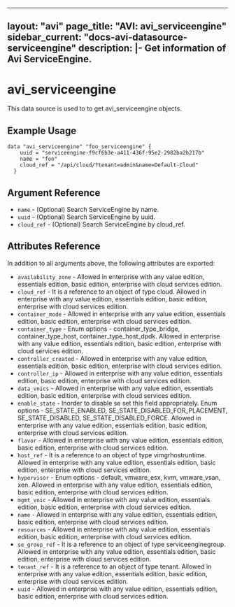 <!--
    Copyright 2021 VMware, Inc.
    SPDX-License-Identifier: Mozilla Public License 2.0
-->
---
layout: "avi"
page_title: "AVI: avi_serviceengine"
sidebar_current: "docs-avi-datasource-serviceengine"
description: |-
  Get information of Avi ServiceEngine.
---

# avi_serviceengine

This data source is used to to get avi_serviceengine objects.

## Example Usage

```hcl
data "avi_serviceengine" "foo_serviceengine" {
    uuid = "serviceengine-f9cf6b3e-a411-436f-95e2-2982ba2b217b"
    name = "foo"
    cloud_ref = "/api/cloud/?tenant=admin&name=Default-Cloud"
  }
```

## Argument Reference

* `name` - (Optional) Search ServiceEngine by name.
* `uuid` - (Optional) Search ServiceEngine by uuid.
* `cloud_ref` - (Optional) Search ServiceEngine by cloud_ref.
  
## Attributes Reference

In addition to all arguments above, the following attributes are exported:

* `availability_zone` - Allowed in enterprise with any value edition, essentials edition, basic edition, enterprise with cloud services edition.
* `cloud_ref` - It is a reference to an object of type cloud. Allowed in enterprise with any value edition, essentials edition, basic edition, enterprise with cloud services edition.
* `container_mode` - Allowed in enterprise with any value edition, essentials edition, basic edition, enterprise with cloud services edition.
* `container_type` - Enum options - container_type_bridge, container_type_host, container_type_host_dpdk. Allowed in enterprise with any value edition, essentials edition, basic edition, enterprise with cloud services edition.
* `controller_created` - Allowed in enterprise with any value edition, essentials edition, basic edition, enterprise with cloud services edition.
* `controller_ip` - Allowed in enterprise with any value edition, essentials edition, basic edition, enterprise with cloud services edition.
* `data_vnics` - Allowed in enterprise with any value edition, essentials edition, basic edition, enterprise with cloud services edition.
* `enable_state` - Inorder to disable se set this field appropriately. Enum options - SE_STATE_ENABLED, SE_STATE_DISABLED_FOR_PLACEMENT, SE_STATE_DISABLED, SE_STATE_DISABLED_FORCE. Allowed in enterprise with any value edition, essentials edition, basic edition, enterprise with cloud services edition.
* `flavor` - Allowed in enterprise with any value edition, essentials edition, basic edition, enterprise with cloud services edition.
* `host_ref` - It is a reference to an object of type vimgrhostruntime. Allowed in enterprise with any value edition, essentials edition, basic edition, enterprise with cloud services edition.
* `hypervisor` - Enum options - default, vmware_esx, kvm, vmware_vsan, xen. Allowed in enterprise with any value edition, essentials edition, basic edition, enterprise with cloud services edition.
* `mgmt_vnic` - Allowed in enterprise with any value edition, essentials edition, basic edition, enterprise with cloud services edition.
* `name` - Allowed in enterprise with any value edition, essentials edition, basic edition, enterprise with cloud services edition.
* `resources` - Allowed in enterprise with any value edition, essentials edition, basic edition, enterprise with cloud services edition.
* `se_group_ref` - It is a reference to an object of type serviceenginegroup. Allowed in enterprise with any value edition, essentials edition, basic edition, enterprise with cloud services edition.
* `tenant_ref` - It is a reference to an object of type tenant. Allowed in enterprise with any value edition, essentials edition, basic edition, enterprise with cloud services edition.
* `uuid` - Allowed in enterprise with any value edition, essentials edition, basic edition, enterprise with cloud services edition.

